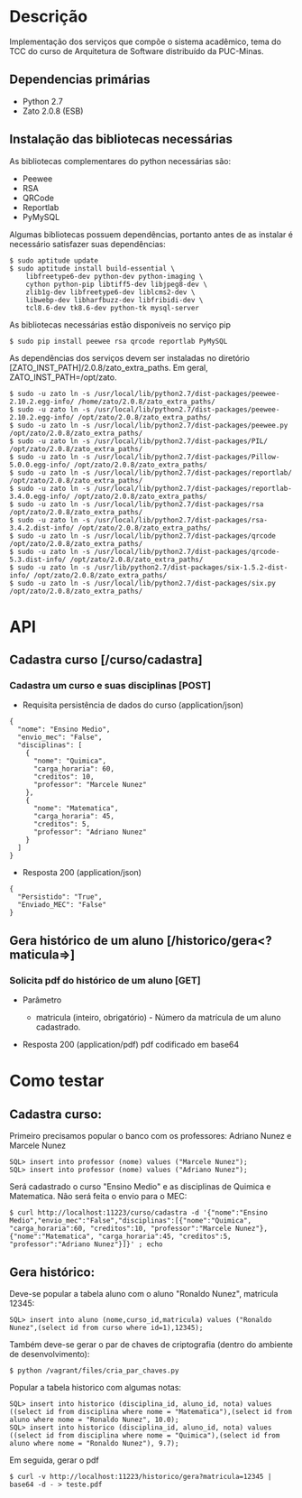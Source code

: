 # Descrição

Implementação dos serviços que compõe o sistema acadêmico, tema do TCC
do curso de Arquitetura de Software distribuído da PUC-Minas.

## Dependencias primárias
* Python 2.7
* Zato 2.0.8 (ESB)

## Instalação das bibliotecas necessárias
As bibliotecas complementares do python necessárias são:

* Peewee
* RSA
* QRCode
* Reportlab
* PyMySQL

Algumas bibliotecas possuem dependências, portanto antes de as instalar
é necessário satisfazer suas dependências:

```
$ sudo aptitude update
$ sudo aptitude install build-essential \
    libfreetype6-dev python-dev python-imaging \
    cython python-pip libtiff5-dev libjpeg8-dev \
    zlib1g-dev libfreetype6-dev liblcms2-dev \
    libwebp-dev libharfbuzz-dev libfribidi-dev \
    tcl8.6-dev tk8.6-dev python-tk mysql-server
```

As bibliotecas necessárias estão disponíveis no serviço pip
```
$ sudo pip install peewee rsa qrcode reportlab PyMySQL
```

As dependências dos serviços devem ser instaladas no diretório 
[ZATO_INST_PATH]/2.0.8/zato_extra_paths. Em geral, ZATO_INST_PATH=/opt/zato.

```
$ sudo -u zato ln -s /usr/local/lib/python2.7/dist-packages/peewee-2.10.2.egg-info/ /home/zato/2.0.8/zato_extra_paths/
$ sudo -u zato ln -s /usr/local/lib/python2.7/dist-packages/peewee-2.10.2.egg-info/ /opt/zato/2.0.8/zato_extra_paths/
$ sudo -u zato ln -s /usr/local/lib/python2.7/dist-packages/peewee.py /opt/zato/2.0.8/zato_extra_paths/
$ sudo -u zato ln -s /usr/local/lib/python2.7/dist-packages/PIL/ /opt/zato/2.0.8/zato_extra_paths/
$ sudo -u zato ln -s /usr/local/lib/python2.7/dist-packages/Pillow-5.0.0.egg-info/ /opt/zato/2.0.8/zato_extra_paths/
$ sudo -u zato ln -s /usr/local/lib/python2.7/dist-packages/reportlab/ /opt/zato/2.0.8/zato_extra_paths/
$ sudo -u zato ln -s /usr/local/lib/python2.7/dist-packages/reportlab-3.4.0.egg-info/ /opt/zato/2.0.8/zato_extra_paths/
$ sudo -u zato ln -s /usr/local/lib/python2.7/dist-packages/rsa /opt/zato/2.0.8/zato_extra_paths/
$ sudo -u zato ln -s /usr/local/lib/python2.7/dist-packages/rsa-3.4.2.dist-info/ /opt/zato/2.0.8/zato_extra_paths/
$ sudo -u zato ln -s /usr/local/lib/python2.7/dist-packages/qrcode /opt/zato/2.0.8/zato_extra_paths/
$ sudo -u zato ln -s /usr/local/lib/python2.7/dist-packages/qrcode-5.3.dist-info/ /opt/zato/2.0.8/zato_extra_paths/
$ sudo -u zato ln -s /usr/lib/python2.7/dist-packages/six-1.5.2-dist-info/ /opt/zato/2.0.8/zato_extra_paths/
$ sudo -u zato ln -s /usr/local/lib/python2.7/dist-packages/six.py /opt/zato/2.0.8/zato_extra_paths/
```

# API
## Cadastra curso [/curso/cadastra]
### Cadastra um curso e suas disciplinas [POST]
* Requisita persistência de dados do curso (application/json)
```
{
  "nome": "Ensino Medio",
  "envio_mec": "False",
  "disciplinas": [
    {
      "nome": "Quimica",
      "carga_horaria": 60,
      "creditos": 10,
      "professor": "Marcele Nunez"
    },
    {
      "nome": "Matematica",
      "carga_horaria": 45,
      "creditos": 5,
      "professor": "Adriano Nunez"
    }
  ]
}
```

* Resposta 200 (application/json)
```
{
  "Persistido": "True",
  "Enviado_MEC": "False"
}
```

## Gera histórico de um aluno [/historico/gera<?maticula=>]
### Solicita pdf do histórico de um aluno [GET]
* Parâmetro
	* matricula (inteiro, obrigatório) - Número da matrícula de um aluno cadastrado.

* Resposta 200 (application/pdf) pdf codificado em base64

# Como testar
## Cadastra curso:
Primeiro precisamos popular o banco com os professores: Adriano Nunez e Marcele Nunez
```
SQL> insert into professor (nome) values ("Marcele Nunez");
SQL> insert into professor (nome) values ("Adriano Nunez");
```

Será cadastrado o curso "Ensino Medio" e as disciplinas de Quimica e Matematica. Não será feita o envio para o MEC:
```
$ curl http://localhost:11223/curso/cadastra -d '{"nome":"Ensino Medio","envio_mec":"False","disciplinas":[{"nome":"Quimica", "carga_horaria":60, "creditos":10, "professor":"Marcele Nunez"},{"nome":"Matematica", "carga_horaria":45, "creditos":5, "professor":"Adriano Nunez"}]}' ; echo
```

## Gera histórico:
Deve-se popular a tabela aluno com o aluno "Ronaldo Nunez", matricula 12345:
```
SQL> insert into aluno (nome,curso_id,matricula) values ("Ronaldo Nunez",(select id from curso where id=1),12345);
```

Também deve-se gerar o par de chaves de criptografia (dentro do ambiente de desenvolvimento):
```
$ python /vagrant/files/cria_par_chaves.py
```

Popular a tabela historico com algumas notas:
```
SQL> insert into historico (disciplina_id, aluno_id, nota) values ((select id from disciplina where nome = "Matematica"),(select id from aluno where nome = "Ronaldo Nunez", 10.0);
SQL> insert into historico (disciplina_id, aluno_id, nota) values ((select id from disciplina where nome = "Quimica"),(select id from aluno where nome = "Ronaldo Nunez"), 9.7);
```

Em seguida, gerar o pdf
```
$ curl -v http://localhost:11223/historico/gera?matricula=12345 | base64 -d - > teste.pdf
```

